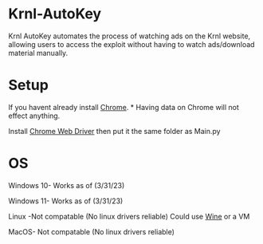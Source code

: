 # Krnl-AutoKey
Krnl AutoKey automates the process of watching ads on the Krnl website, allowing users to access the exploit without having to watch ads/download material manually.


# Setup 
If you havent already install [Chrome](https://www.google.com/chrome/). * Having data on Chrome will not effect anything.

Install [Chrome Web Driver](https://sites.google.com/chromium.org/driver/) then put it the same folder as Main.py

# OS
Windows 10- Works as of (3/31/23)

Windows 11- Works as of (3/31/23)

Linux -Not compatable (No linux drivers reliable) Could use [Wine](https://www.winehq.org/) or a VM 

MacOS- Not compatable (No linux drivers reliable)
